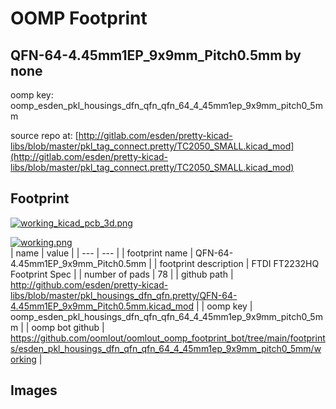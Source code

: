 # OOMP Footprint  
## QFN-64-4.45mm1EP_9x9mm_Pitch0.5mm  by none  
  
oomp key: oomp_esden_pkl_housings_dfn_qfn_qfn_64_4_45mm1ep_9x9mm_pitch0_5mm  
  
source repo at: [http://gitlab.com/esden/pretty-kicad-libs/blob/master/pkl_tag_connect.pretty/TC2050_SMALL.kicad_mod](http://gitlab.com/esden/pretty-kicad-libs/blob/master/pkl_tag_connect.pretty/TC2050_SMALL.kicad_mod)  
## Footprint  
  
[![working_kicad_pcb_3d.png](working_kicad_pcb_3d_600.png)](working_kicad_pcb_3d.png)  
  
[![working.png](working_600.png)](working.png)  
| name | value | 
| --- | --- | 
| footprint name | QFN-64-4.45mm1EP_9x9mm_Pitch0.5mm | 
| footprint description | FTDI FT2232HQ Footprint Spec | 
| number of pads | 78 | 
| github path | http://github.com/esden/pretty-kicad-libs/blob/master/pkl_housings_dfn_qfn.pretty/QFN-64-4.45mm1EP_9x9mm_Pitch0.5mm.kicad_mod | 
| oomp key | oomp_esden_pkl_housings_dfn_qfn_qfn_64_4_45mm1ep_9x9mm_pitch0_5mm | 
| oomp bot github | https://github.com/oomlout/oomlout_oomp_footprint_bot/tree/main/footprints/esden_pkl_housings_dfn_qfn_qfn_64_4_45mm1ep_9x9mm_pitch0_5mm/working | 
## Images  
